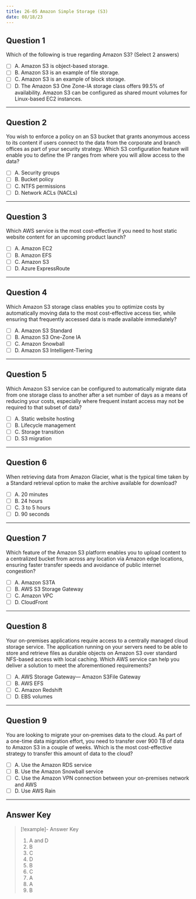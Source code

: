 ```yaml
---
title: 26-05 Amazon Simple Storage (S3)
date: 08/18/23
---
```


## Question 1

Which of the following is true regarding Amazon S3? (Select 2 answers)

* [ ] A. Amazon S3 is object-based storage.
* [ ] B. Amazon S3 is an example of file storage.
* [ ] C. Amazon S3 is an example of block storage.
* [ ] D. The Amazon S3 One Zone-IA storage class offers 99.5% of availability. Amazon S3 can be configured as shared mount volumes for Linux-based EC2 instances.

---

## Question 2

You wish to enforce a policy on an S3 bucket that grants anonymous access to its content if users connect to the data from the corporate and branch offices as part of your security strategy. Which S3 configuration feature will enable you to define the IP ranges from where you will allow access to the data?

* [ ] A. Security groups
* [ ] B. Bucket policy
* [ ] C. NTFS permissions
* [ ] D. Network ACLs (NACLs)

---

## Question 3

Which AWS service is the most cost-effective if you need to host static website content for an upcoming product launch?

* [ ] A. Amazon EC2
* [ ] B. Amazon EFS
* [ ] C. Amazon S3
* [ ] D. Azure ExpressRoute

---

## Question 4

Which Amazon S3 storage class enables you to optimize costs by automatically moving data to the most cost-effective access tier, while ensuring that frequently accessed data is made available immediately?

* [ ] A. Amazon S3 Standard
* [ ] B. Amazon S3 One-Zone IA
* [ ] C. Amazon Snowball
* [ ] D. Amazon S3 Intelligent-Tiering

---

## Question 5

Which Amazon S3 service can be configured to automatically migrate data from one storage class to another after a set number of days as a means of reducing your costs, especially where frequent instant access may not be required to that subset of data?

* [ ] A. Static website hosting
* [ ] B. Lifecycle management
* [ ] C. Storage transition
* [ ] D. S3 migration

---

## Question 6

When retrieving data from Amazon Glacier, what is the typical time taken by a Standard retrieval option to make the archive available for download?

* [ ] A. 20 minutes
* [ ] B. 24 hours
* [ ] C. 3 to 5 hours
* [ ] D. 90 seconds

---

## Question 7

Which feature of the Amazon S3 platform enables you to upload content to a centralized bucket from across any location via Amazon edge locations, ensuring faster transfer speeds and avoidance of public internet congestion?

* [ ] A. Amazon S3TA
* [ ] B. AWS S3 Storage Gateway
* [ ] C. Amazon VPC
* [ ] D. CloudFront

---

## Question 8

Your on-premises applications require access to a centrally managed cloud storage service. The application running on your servers need to be able to store and retrieve files as durable objects on Amazon S3 over standard NFS-based access with local caching. Which AWS service can help you deliver a solution to meet the aforementioned requirements?

* [ ] A. AWS Storage Gateway— Amazon S3File Gateway
* [ ] B. AWS EFS
* [ ] C. Amazon Redshift
* [ ] D. EBS volumes

---

## Question 9

You are looking to migrate your on-premises data to the cloud. As part of  
a one-time data migration effort, you need to transfer over 900 TB of data to Amazon S3 in a couple of weeks. Which is the most cost-effective strategy to transfer this amount of data to the cloud?

* [ ] A. Use the Amazon RDS service
* [ ] B. Use the Amazon Snowball service
* [ ] C. Use the Amazon VPN connection between your on-premises network and AWS
* [ ] D. Use AWS Rain

---

## Answer Key

 > 
 > \[!example\]- Answer Key
 > 
 > 1. A and D
 > 1. B
 > 1. C
 > 1. D
 > 1. B
 > 1. C
 > 1. A
 > 1. A 
 > 1. B
